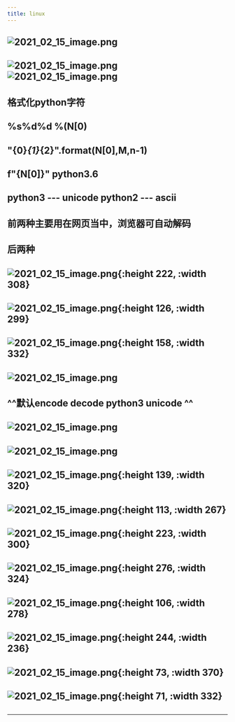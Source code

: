 ```yaml
---
title: linux
---
```


## ![2021_02_15_image.png](https://cdn.logseq.com/%2F7aa8ab99-753a-4230-847b-43a1c3a3ef47dc8aff15-7704-4855-b56c-aedaa35bb2f32021_02_15_image.png?Expires=4766962775&Signature=j~~-GlGOFARYis8Aw9FQwyA65CXDvpDsfzRD3ROB1ZPLMfUxWV4lKxKHZMIo7X8E~kcqDpVWQ8MkboiKvtSW9XrJgtMueJkfj7rV~DZQ1fmXKpZhyNPapUXpnRCMiHZ~OPmjLWsZ1k44pbqDBVpKEPYxfOvau8sBA21PqsziuqqoBNDH8MhVkkg5lUlt4HEOrleRGx8jBo6XvCpNSOmf216ciSNTqzxljote21OyWSPCN1Pt34sWMJzbMr9GhXYcFnRn7iYSJWQ0zErQg1h6UtJvtyPipp0j8Dgq~CgFv~O-8K11YeUNXpQz~3zekMpeiEzp-jbBtustngjwoEChSg__&Key-Pair-Id=APKAJE5CCD6X7MP6PTEA)
##
## ![2021_02_15_image.png](https://cdn.logseq.com/%2F7aa8ab99-753a-4230-847b-43a1c3a3ef47c780c587-de87-448a-aa46-fd24cedd8a4f2021_02_15_image.png?Expires=4766963093&Signature=jFzIASx8AypbrOzcJ0N5gRongHrJOLAh6nqBGk3OH2qoji3V--UAjorVul-d1azXQ~ehjA7SdmalAsyJHSdqt-eHzCI~GzWfgC6Ck9AuqCDhUErnzjk7wY7vcMC2ldWVqoOgatUwqKBCngtIgcxKMxdiHa0JToDUM5Glsv7Bk3YjN2YYE6cwuY~ssX9iBVmLXsTTiOP25kKGf1Ri1mAESqMuJbLFmfRVcIMlofJZgw9dknJT6dIqvUYYNhroQBdpVSnWeGSKbXrscn0~RxBP0quhAKbFBTLEtONfDC8p9SakK9Rh6BSQhxIaDKvc8m7IjCrfkFKhf7x68onpf4-JDA__&Key-Pair-Id=APKAJE5CCD6X7MP6PTEA) ![2021_02_15_image.png](https://cdn.logseq.com/%2F7aa8ab99-753a-4230-847b-43a1c3a3ef47566d5e34-ef40-4f52-b9b8-f2e27a713e882021_02_15_image.png?Expires=4766963093&Signature=EMFJQ~R-owvqsSwwp7q4gQF~aBQ6MTZZlVC6pxC3S5qoClueX1Fv~vlXqJQEQAHHzvvoJlKNqDY-jQOMOpRYTdfaqW~edR6rtJg7hSOggrwp8pDgD9sskTAoBqXFKPVWqTOlrQM2wA~VFGP9~-bRRsiOnxm~dfBmuohjX09TmBBkjDp7WPDOc9~SSQ-B0k1Pf-S4f9GHyVvJGaLDVGIM~bSOws9hIwgt2zmXZHHUruKMA9o8glGVMj1zR7NDn7-blQLt5FT65BKFl7EW5BsrBHrWbmpUqIbeQxOP5p5lSepLce6X3~Zm94hmc3dAQ1gQAY-TqS9R1lz1kLowD38sEA__&Key-Pair-Id=APKAJE5CCD6X7MP6PTEA)
## 格式化python字符
## %s%d%d %(N[0)
## "{0}*{1}*{2}".format(N[0],M,n-1)
## f"{N[0]}" python3.6
## python3 --- unicode python2 --- ascii
## 前两种主要用在网页当中，浏览器可自动解码
## 后两种
## ![2021_02_15_image.png](https://cdn.logseq.com/%2F7aa8ab99-753a-4230-847b-43a1c3a3ef475a687939-1028-4b5a-ab9e-42d62954a7c32021_02_15_image.png?Expires=4766964828&Signature=Iq7-ghC1KWLKltyQJfrdSRZ-YkZKvPCe1WtuOEIXCgscVQAeTsNAC6wCJBWqqfUP7plpLXDs4D8nV41E9FsS81Qm8ocpcJzyeqJlzkvTqXF67Qji9704J3GWKcx-ilDOxzLzWZfa9DPR0FJAEBqwtnGYaY94jjPLvGpNu-w2Ud2qgzk4LwO483lzUqQMi9rNtP26PkqjsubTFP89TPyMDvWsnoyUWNoi1n-g44FDhpAmu5aqBb9B-WgS9oeZeFRuDVFePBfRPNBfDiHaYGkRGaDB~7HMwwGWdYyIHVT9KqXbaS5bNVb9HZ4qD6o4IJMG0RThLIddYEWqi7NIV50GYw__&Key-Pair-Id=APKAJE5CCD6X7MP6PTEA){:height 222, :width 308}
## ![2021_02_15_image.png](https://cdn.logseq.com/%2F7aa8ab99-753a-4230-847b-43a1c3a3ef47af72feb3-c485-464c-9e17-07ab3715520d2021_02_15_image.png?Expires=4766965477&Signature=b2~DWgCxQ31tLwq0R2yl4JZBR9WgodSeYE6bYVuNIOnrH7kpXHWlkVasOuBmCwXNQrRy2KqJCC2P9KS4L1tYvMTCpKIlSPlLQm4sTd25WwoLALYxhk~MzymuQDqKdxFAFHJL6zTtaWELsEKA5TYQ6zg9zbYoDziQNSeNHueciKw0R87XDwNtwaREhoEKkkm41EjO8wPGkNm68HioGLmzbNsG41y4lYvVv7ecZP0lUTTAHaaRNxFr4v-wvAlk9stiy8191gS2z6t3I5nKLgqbGemRVvdyfbozp8h3yoX-ti9krfCqJVHS~rOgntR9wYsu0koS4yk201QRYwmPcCMPWw__&Key-Pair-Id=APKAJE5CCD6X7MP6PTEA){:height 126, :width 299}
## ![2021_02_15_image.png](https://cdn.logseq.com/%2F7aa8ab99-753a-4230-847b-43a1c3a3ef478f459de1-7c54-493b-a5ae-18fc42a8a94a2021_02_15_image.png?Expires=4766965350&Signature=Or4J5roBpVpGAgafLpZBQV4~Y9sXcI7l3jhmE6B0VbfJFZVa98lHYLxEaeoa7snz3GZJ42x96S11SBX-2GUU6eZK4wY3aHQxDYP-P9Sh9UZOV-nBX1iO-mtrBjBlOZ~Z107PJMw8i9kPAfRpMUNW2eDSpOdYAxI0XMKM6SHTnnnF5iP0~E-OiQK12UgU1d3xZFCYDSJisMBm3Cg2J2qN2Xhzl3LJNj7vHyNmDtLBMBThnUfg5Q5qJG~9uzPE3DaNug~VvkDJrfJnOSkBXks6M-Eie40T3CCgd1AqCRrfFpPaHElbBZiBxNX1XVj1ozjm~Ll7fbh3V8EQd-AVtUAmzQ__&Key-Pair-Id=APKAJE5CCD6X7MP6PTEA){:height 158, :width 332}
## ![2021_02_15_image.png](https://cdn.logseq.com/%2F7aa8ab99-753a-4230-847b-43a1c3a3ef477bdc04be-02d9-4761-9f25-2ea8e5cc27a22021_02_15_image.png?Expires=4766965558&Signature=fFmbaYVsTl-2sRPg2ND2wJ-eFy1mjRtSwWQj~8PnyRqxroeBI0EoZVUYu2kagseRvJcUiRCypHosrl0d3yeXo8z4hdzcIdWweaNcZHjFAGjfo8ccDzagdvnrlRllXNB2sJtXJ9fs5VKAszo4zeT0qUVjSvMrA7dSezoUrXl-UoK9ZGdeH7re6n~g~gznD3x6kRQoU6RLPVZkRJ8GcS7pCH79iMkQdubtOTvKehr6iMnmYBYu7q6qt4Y7tlmNaGtyIQoQS1WdVQ4VbQcUmoT7qVFFFG4o7dqOz7Hz8JahvVW6jBLsJKODvC~PTpC~cA9r4AScN8QetBbyeqI~pkToFQ__&Key-Pair-Id=APKAJE5CCD6X7MP6PTEA)
## ^^默认encode decode python3 unicode ^^
## ![2021_02_15_image.png](https://cdn.logseq.com/%2F7aa8ab99-753a-4230-847b-43a1c3a3ef47577317f2-8425-4fe9-9fda-4640d58a80db2021_02_15_image.png?Expires=4766966093&Signature=kCBFBXfAHL6jTz~Y~~i86HU-owS1Q6KEU4WD3rTxFJ6Jia8vyTCjghZb9v2VxRGTV2iZO8MKq4zAnBCeIs24mgH1dYDdqxBzoB0iy67qA52CFE~MZNiRuQUREBNJYlmNidbPQ7QHkcI2WER1a5u1ZpeEEPRzWpM7AgD3wZ1-0f2MOpSrE0rDL-yOcW~aKVVnjr9D~Gg3ygUqLCU9Ap9n2fswDDXQvXxX2E5O6Jxz0Whm2MFwF5YXffgG-CDbgwdBw5GOjnvloBcjaxmSQnCV6mkRNcX1MOPDzkx~Ok7nqlXw61V9wmsrxVWmYatJLyRg1X3uvWGYmStr1TCimuxmkA__&Key-Pair-Id=APKAJE5CCD6X7MP6PTEA)
## ![2021_02_15_image.png](https://cdn.logseq.com/%2F7aa8ab99-753a-4230-847b-43a1c3a3ef47d1889192-b043-4ff7-a633-f1ba170224f12021_02_15_image.png?Expires=4766966001&Signature=BcOB7DOGOGqZY9gxWgLMCRPlT8S-wcQ8dzC630YSdnHi9zraa72lMMEkBO0JS2AQWul5uB5xVawbuz280dV8j-aCxsVA3xXcaFAdVoYq8VfCQj9N~xJcs2PjujZcaYVPdvDy8EVwp~0PRNGUkhfIW8EkuZVqNgW-OkvYVAHcZNmzNtqxlPp0BrwD-3ffpxYUxe4nJRkHcSt5-F1Ux5pJnLLrIN70zk1EWDGFgTGfx~9gfeRZ1ss0HRcho77Ug34uzS338vyRCLCmerI3uTOQWHsn9sxuki8mTyWAo7qhkWNm0o-rbcJza3QkZicEc7G1wUyY3A5niZmsK0uIM7nR~A__&Key-Pair-Id=APKAJE5CCD6X7MP6PTEA)
## ![2021_02_15_image.png](https://cdn.logseq.com/%2F7aa8ab99-753a-4230-847b-43a1c3a3ef47c00b07c9-9eb9-49dc-a337-d9ccf3fb65fd2021_02_15_image.png?Expires=4766965644&Signature=L~JA~6YHZKIDZNnzgCFaGt6xO5QeNdGZrogjbaZbKGWm5R-owJLI6nylh4Ufps5yKyQJYt6OXjQW1gO5mjb1NANJUGpu5sP8DiE7cNKTysSU0OlzjloH-3J1t6WcLFfPNpTvOFuVRAQEa2GuSTeOQKW87wXPm3bvxS6fiLt5Z8cCz5W~jlhBkJBBTz1mSdi9jq46KPwWEuRKQ6fzoUMj8QmPHXPEaDRAgFL3F3gCQpUOpDnJ5MUhQ~XR02BHPECUMXpe1OaqugPLJTBz2Uul8GbzLnDz8PDBM~I7uuxCXuO8x5Hp5xUIhI~OVntTpAMTxv-jFqyGLprVXHBHE32BBQ__&Key-Pair-Id=APKAJE5CCD6X7MP6PTEA){:height 139, :width 320}
## ![2021_02_15_image.png](https://cdn.logseq.com/%2F7aa8ab99-753a-4230-847b-43a1c3a3ef479ef50b12-7831-4eb2-b781-17580ccb5f462021_02_15_image.png?Expires=4766966424&Signature=j0Yj02afMBvEtKmU-ojE9ZZbtQsqBLH7cMITwqQ-hxaC-H9hNoUYi9lBapgpzrsC~jZXUKuJvdyzWDm~dbZS3pT~-T-1~svvWHwnIhRGvY3OR6R4vOYujlnG4CRf4SHCM-yCCMNYbL-80iyPLoojdDny6l83vCC5muy6s73I8x-qKsDbUtH77Hl0Ge-gZtfmTOYBBkIgIqHlDmxT1hsQgWBKQxm7EihK0yKjySVDMFScASbG9Zv2gO07Tr4TD-bRti1QA0VX-iiZm~l5aQxHr2Tpzge6o6CMaWJ8zn2YLmLIyXV7a58dYs1pXP8jWjMCI6oNTiqrhiuwDBVvD5vwFg__&Key-Pair-Id=APKAJE5CCD6X7MP6PTEA){:height 113, :width 267}
##
##
##
##
##
## ![2021_02_15_image.png](https://cdn.logseq.com/%2F7aa8ab99-753a-4230-847b-43a1c3a3ef470ed139d1-44b1-46a9-bcc3-0b35f96c4e9c2021_02_15_image.png?Expires=4766965262&Signature=DAzddv8QcSVMZzHmD3Ho7cDQ5fBanEC4UiRe3~OlK9HF0IbvoKAcTxmfmLka4h2-otM0BV8ddCLzpYKBHgJ3i3yowcl9JN3nsj5h2U5X0SXVF4OJENOF35VW4ghq5xX6fVHca0J8qbFW3xpwRsahSsI7LMwk0k~lv6boNq00tfi9FcybONrd~rFtbd8wt3pUDJuhniBTd7j5CLt5uiVRdqp4Mudu9DWgo0X5HUeAR4BmFdyqDm3IBRw-gYFj4aiPFNAHc~aQhNC6BsbH3S0OnOZN04Zl6QpoQxiR8ZJS1HwhuigG39sWF04DutoZhK-n5QStTauiLiewku2SsHrHvQ__&Key-Pair-Id=APKAJE5CCD6X7MP6PTEA){:height 223, :width 300}
##
## ![2021_02_15_image.png](https://cdn.logseq.com/%2F7aa8ab99-753a-4230-847b-43a1c3a3ef476e0c0dbf-bcce-439d-85dd-4d400d60852a2021_02_15_image.png?Expires=4766964688&Signature=ZAI8BRIzVKV3R40OKMazhTfOCuM78Ls0nb-NTJc-WWRXSRQ~AlkzwZFS2h~ZwwshPw0gFoyYzbpDK3emmEomGhQHi2I40a9gDinfDd170t4VDq0pZTNoZB28DvGX4JAbA7Dg0l~vX88Gfnx0W-lW-xwry2GiVMIUNh1V59m6eGbPb8tcMBKmihltV8EiV7tK15g7g0MXIVECEtGe2-I2dYFcFXRX3~LlFX6BAdgDixgKY-pRo87g2~81~-T8g7X4Yr~xt7YmiRSXVyM~~z9ZSmtGQ40h4bJAVXPnnc01IROZ~zgeh7xqQ4aVOMADkfemwxLK5VJ2Iwz7os4qWH7emA__&Key-Pair-Id=APKAJE5CCD6X7MP6PTEA){:height 276, :width 324}
## ![2021_02_15_image.png](https://cdn.logseq.com/%2F7aa8ab99-753a-4230-847b-43a1c3a3ef47983985e9-ec00-40b7-9e25-43ec0295f2ad2021_02_15_image.png?Expires=4766964409&Signature=UFROna6qd-m5g0BK8C-2PF8N5mAdpfaIX08OizfEOOybs91dZqX~baaWPaw0xBoy99ThQ7E-QqndKUESjZo9mMqnDzWOIuIm5X12~cqC0PQZduE3vi7vUs~t8ftKSyP5PWYQIXPmAtTuVwdqajH3eVya99d3YmrnUmJVsHUQowD8A6YM9MKrQh5CLOF7V4laHMM4tuK~PNi2lIGAS1SFT3~NAvIW1WJk8vkVEF5QL3tYad23Uw0khn9lOrz3PlRB8T7ikK~G5ydzi7JEP2CFKu7A9~8NM6RCLFOngPGVJ6uob8pk7RvY-JmU-KqZe4kdNlgSgsVfoWtPuABJxv1KZQ__&Key-Pair-Id=APKAJE5CCD6X7MP6PTEA){:height 106, :width 278}
## ![2021_02_15_image.png](https://cdn.logseq.com/%2F7aa8ab99-753a-4230-847b-43a1c3a3ef477cbaa6f5-0d21-41cf-910c-748020944ff52021_02_15_image.png?Expires=4766964126&Signature=J8nCDUDf2ycet6EOL5CfoMTDjBgPopyonwk8bAWbjRnAOTdwcNXFjqtSmeCAiMdbGIPpHrtecCGSA8DvXEDySNW99QbWKfQJyyOecdN~QocLwhJotUNpeXmEZxutF5D3LrRl8ap1Oh3efLLl8EHQ4~H4u~oWEwU~F0kbRMwUF0Rq~84pU78xzHS6Zl371Ysda~rDebSDffFizu5R7ck4ABWX02r9QBgn3w2VtBCcNqsiycH9vAwwQoWgQQIDQEUHU5h02Y-dXDOc7gs~P-HT042E0-Ry1ymFCM1UtIPzybARye5gSuGyLu4BxPJPcJl4gYIQG9Syg36bWzOzXCCK5Q__&Key-Pair-Id=APKAJE5CCD6X7MP6PTEA){:height 244, :width 236}
## ![2021_02_15_image.png](https://cdn.logseq.com/%2F7aa8ab99-753a-4230-847b-43a1c3a3ef47336a07c2-08dd-4160-80d1-7df1574a63622021_02_15_image.png?Expires=4766963921&Signature=QoF1lzgjzrZ5Wg8561F7MWVDTUFS5oxCvXIwO99cm6vFLfOFvoGBfab85JnVHwQ3zatb0XEdYUsakdvcoUR60iHvn2mF7X~0WHunyj0Snu7MaIkiXUABir2upDU5gUNOqRvIrJpvoLCe4Imc7xz13FEdJv~WUFE9egjIwP5hSmqs4sdal25Seq2kLfhvu1MahdyEVWYMveVXyetIxgJK~Hh75PBDAb4XEz~OKJcw6uDG9qNbh1~PhyHol4K4pDaT2f0qGpt82hopl5n8qeLHwvYPoOknL3l~35g3eeRRxxIdK2n3mhYi5BCdHholSGdP~nt7CVeRnEIAPkZ2pw6ZXA__&Key-Pair-Id=APKAJE5CCD6X7MP6PTEA){:height 73, :width 370}
## ![2021_02_15_image.png](https://cdn.logseq.com/%2F7aa8ab99-753a-4230-847b-43a1c3a3ef47548dd834-6373-4570-abe5-fc6017d8e5782021_02_15_image.png?Expires=4766963869&Signature=EiiTbSFfpqduLcIYVuRqCp6-lIxJhjeeSMlz24c9OwiY5Lo9xSNOC37taMIDXoWDpzKBc9vE8oSlWkQnEi8LTIxayHPPFbD4VyTe5HFEhy1bAcIgtqBxJgD4RnSjYh3K6iqvfXRaCvsI8x8pFJitJQlKuDs8OXy-ppa4z~OZ5-BwmtS4q5guQY5AVI1tDr9LHHM3D0E9O-vX4sUAs0Q-YU6Q-zvyYMyDqFSiyNbJRtwYPI4XuUOxbGfNyK9J~0LRoE~3r0TELkAOS3TOPSr-hsAywNLKj89GykjrswN8SdzVusMgHmrS5AFPTwIDYWyYrZ4MgriW0l6TTceW0qMaww__&Key-Pair-Id=APKAJE5CCD6X7MP6PTEA){:height 71, :width 332}
##
##
****

